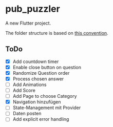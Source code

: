 # pub_puzzler

A new Flutter project.

The folder structure is based on [this convention](https://felipeemidio.medium.com/folder-structure-for-flutter-with-clean-architecture-how-i-do-bbe29225774f).

## ToDo
- [x] Add countdown timer
- [x] Enable close button on question
- [x] Randomize Question order
- [x] Process chosen answer
- [ ] Add Animations
- [ ] Add Score
- [ ] Add Page to choose Category
- [x] Navigation hinzufügen
- [ ] State-Management mit Provider
- [ ] Daten posten
- [ ] Add explicit error handling
